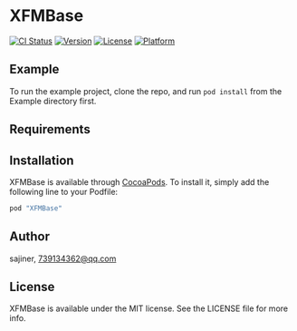# XFMBase

[![CI Status](http://img.shields.io/travis/sajiner/XFMBase.svg?style=flat)](https://travis-ci.org/sajiner/XFMBase)
[![Version](https://img.shields.io/cocoapods/v/XFMBase.svg?style=flat)](http://cocoapods.org/pods/XFMBase)
[![License](https://img.shields.io/cocoapods/l/XFMBase.svg?style=flat)](http://cocoapods.org/pods/XFMBase)
[![Platform](https://img.shields.io/cocoapods/p/XFMBase.svg?style=flat)](http://cocoapods.org/pods/XFMBase)

## Example

To run the example project, clone the repo, and run `pod install` from the Example directory first.

## Requirements

## Installation

XFMBase is available through [CocoaPods](http://cocoapods.org). To install
it, simply add the following line to your Podfile:

```ruby
pod "XFMBase"
```

## Author

sajiner, 739134362@qq.com

## License

XFMBase is available under the MIT license. See the LICENSE file for more info.
